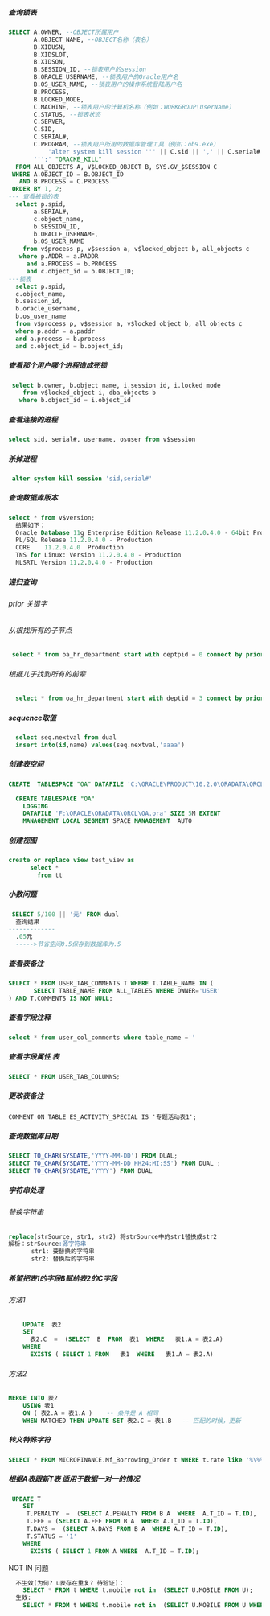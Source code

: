 ##### 查询锁表
```sql
SELECT A.OWNER, --OBJECT所属用户
       A.OBJECT_NAME, --OBJECT名称（表名）
       B.XIDUSN,
       B.XIDSLOT,
       B.XIDSQN,
       B.SESSION_ID, --锁表用户的session
       B.ORACLE_USERNAME, --锁表用户的Oracle用户名
       B.OS_USER_NAME, --锁表用户的操作系统登陆用户名
       B.PROCESS,
       B.LOCKED_MODE,
       C.MACHINE, --锁表用户的计算机名称（例如：WORKGROUP\UserName）
       C.STATUS, --锁表状态
       C.SERVER,
       C.SID,
       C.SERIAL#,
       C.PROGRAM, --锁表用户所用的数据库管理工具（例如：ob9.exe）
           'alter system kill session ''' || C.sid || ',' || C.serial# ||
       ''';' "ORACKE_KILL"
  FROM ALL_OBJECTS A, V$LOCKED_OBJECT B, SYS.GV_$SESSION C
 WHERE A.OBJECT_ID = B.OBJECT_ID
   AND B.PROCESS = C.PROCESS
 ORDER BY 1, 2;
--- 查看被锁的表
  select p.spid,
       a.SERIAL#,
       c.object_name,
       b.SESSION_ID,
       b.ORACLE_USERNAME,
       b.OS_USER_NAME
    from v$process p, v$session a, v$locked_object b, all_objects c
   where p.ADDR = a.PADDR
     and a.PROCESS = b.PROCESS
     and c.object_id = b.OBJECT_ID;  
---锁表
  select p.spid,
  c.object_name,
  b.session_id,
  b.oracle_username,
  b.os_user_name
  from v$process p, v$session a, v$locked_object b, all_objects c
  where p.addr = a.paddr
  and a.process = b.process
  and c.object_id = b.object_id;
```

##### 查看那个用户哪个进程造成死锁

```sql
 select b.owner, b.object_name, i.session_id, i.locked_mode
    from v$locked_object i, dba_objects b
   where b.object_id = i.object_id
```

##### 查看连接的进程

```sql
select sid, serial#, username, osuser from v$session
```

##### 杀掉进程

```sql
 alter system kill session 'sid,serial#'
```

##### 查询数据库版本

```sql
select * from v$version;
  结果如下：
  Oracle Database 11g Enterprise Edition Release 11.2.0.4.0 - 64bit Production
  PL/SQL Release 11.2.0.4.0 - Production
  CORE    11.2.0.4.0  Production
  TNS for Linux: Version 11.2.0.4.0 - Production
  NLSRTL Version 11.2.0.4.0 - Production
```

##### 递归查询

###### prior 关键字

######   从根找所有的子节点

```sql
 select * from oa_hr_department start with deptpid = 0 connect by prior deptid = deptpid
```

######   根据儿子找到所有的前辈

```sql
  select * from oa_hr_department start with deptid = 3 connect by prior deptpid = deptid
```

##### sequence取值

```sql
  select seq.nextval from dual
  insert into(id,name) values(seq.nextval,'aaaa')
```

##### 创建表空间

```sql
CREATE  TABLESPACE "OA" DATAFILE 'C:\ORACLE\PRODUCT\10.2.0\ORADATA\ORCL\OA.DBF' SIZE 100M

  CREATE TABLESPACE "OA" 
    LOGGING 
    DATAFILE 'F:\ORACLE\ORADATA\ORCL\OA.ora' SIZE 5M EXTENT 
    MANAGEMENT LOCAL SEGMENT SPACE MANAGEMENT  AUTO 
```

##### 创建视图

```sql
create or replace view test_view as
      select *
        from tt
```

##### 小数问题

```sql
 SELECT 5/100 || '元' FROM dual
  查询结果
-------------
  .05元
  ----->节省空间0.5保存到数据库为.5
```


##### 查看表备注
```sql
SELECT * FROM USER_TAB_COMMENTS T WHERE T.TABLE_NAME IN (
       SELECT TABLE_NAME FROM ALL_TABLES WHERE OWNER='USER'
) AND T.COMMENTS IS NOT NULL;
```

##### 查看字段注释
```sql
select * from user_col_comments where table_name =''
```
##### 查看字段属性 表
```sql
SELECT * FROM USER_TAB_COLUMNS;
```

##### 更改表备注
    COMMENT ON TABLE ES_ACTIVITY_SPECIAL IS '专题活动表1';

##### 查询数据库日期
```sql
SELECT TO_CHAR(SYSDATE,'YYYY-MM-DD') FROM DUAL;
SELECT TO_CHAR(SYSDATE,'YYYY-MM-DD HH24:MI:SS') FROM DUAL ;
SELECT TO_CHAR(SYSDATE,'YYYY') FROM DUAL
```

##### 字符串处理

###### 替换字符串
```sql
replace(strSource, str1, str2) 将strSource中的str1替换成str2
解析：strSource:源字符串
　　   str1: 要替换的字符串
  　　 str2: 替换后的字符串
```

##### 希望把表1的字段B赋给表2的C字段

###### 方法1
```sql
    UPDATE  表2
    SET
      表2.C  =  (SELECT  B  FROM  表1  WHERE   表1.A = 表2.A)
    WHERE
      EXISTS ( SELECT 1 FROM   表1  WHERE   表1.A = 表2.A)   
```
###### 方法2

```sql
MERGE INTO 表2 
    USING 表1
    ON ( 表2.A = 表1.A )    -- 条件是 A 相同
    WHEN MATCHED THEN UPDATE SET 表2.C = 表1.B   -- 匹配的时候，更新
```

##### 转义特殊字符

```sql
SELECT * FROM MICROFINANCE.Mf_Borrowing_Order t WHERE t.rate like '%\%%' escape '\' ;
```

##### 根据A表跟新T表  适用于数据一对一的情况

```sql
 UPDATE T
    SET
     T.PENALTY  =  (SELECT A.PENALTY FROM B A  WHERE  A.T_ID = T.ID),
     T.FEE = (SELECT A.FEE FROM B A  WHERE A.T_ID = T.ID),
     T.DAYS =  (SELECT A.DAYS FROM B A  WHERE A.T_ID = T.ID),
     T.STATUS = '1'
    WHERE
      EXISTS ( SELECT 1 FROM A WHERE  A.T_ID = T.ID);
```

NOT IN 问题

```sql
  不生效(为何? u表存在重复? 待验证)：
    SELECT * FROM t WHERE t.mobile not in  (SELECT U.MOBILE FROM U);
  生效:
  	SELECT * FROM t WHERE t.mobile not in  (SELECT U.MOBILE FROM U WHERE u.mobile = t.mobile);
```





​      